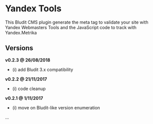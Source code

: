 Yandex Tools
============

This Bludit CMS plugin generate the meta tag to validate your site with Yandex Webmasters Tools and the JavaScript code to track with Yandex.Metrika

Versions
--------

**v0.2.3 @ 26/08/2018**
- (i) add Bludit 3.x compatibility

**v0.2.2 @ 21/11/2017**
- (i) code cleanup

**v0.2.1 @ 1/11/2017**
- (i) move on Bludit-like version enumeration

...

